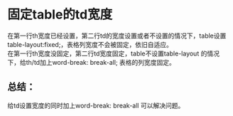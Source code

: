 # 固定table的td宽度  
在第一行th宽度已经设置，第二行td的宽度设置或者不设置的情况下，table设置table-layout:fixed;，表格列宽度不会被固定，依旧自适应。  
在第一行th宽度没固定，第二行td宽度固定，table不设置table-layout 的情况下，给th/td加上word-break: break-all; 表格的列宽度固定。  

## 总结： 
给td设置宽度的同时加上word-break: break-all 可以解决问题。
